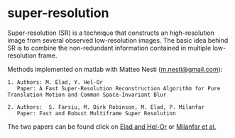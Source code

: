 # super-resolution
Super-resolution (SR) is a technique that constructs an high-resolution image from several observed low-resolution images.
The basic idea behind SR is to combine the non-redundant information contained in multiple low-resolution frame.

Methods implemented on matlab with Matteo Nesti (m.nesti@gmail.com):

	1. Authors: M. Elad, Y. Hel-Or
	   Paper: A Fast Super-Resolution Reconstruction Algorithm for Pure Translation Motion and Common Space-Invariant Blur
	   
	2. Authors:  S. Farsiu, M. Dirk Robinson, M. Elad, P. Milanfar
	   Paper: Fast and Robust Multiframe Super Resolution
The two papers can be found click on [Elad and Hel-Or](http://ieeexplore.ieee.org/document/935034/) or [Milanfar et al.](https://ieeexplore.ieee.org/document/1246674/)



